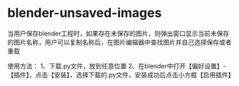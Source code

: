 # blender-unsaved-images
当用户保存blender工程时，如果存在未保存的图片，则弹出窗口显示当前未保存的图片名称，用户可以复制名称后，在图片编辑器中查找图片并自己选择保存或者重载

使用方法：
1、下载.py文件，放到任意位置
2、在blender中打开【偏好设置】-【插件】，点击【安装】，选择下载的.py文件，安装成功后点击小方框【启用插件】
